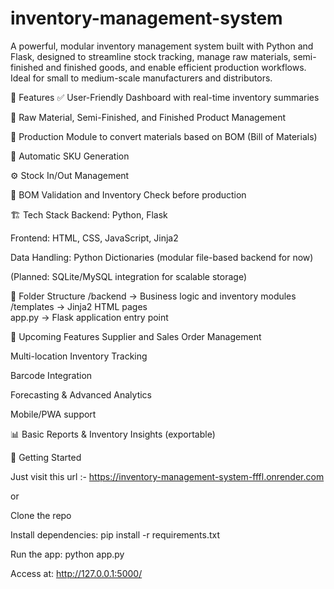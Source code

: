 # inventory-management-system

A powerful, modular inventory management system built with Python and Flask, designed to streamline stock tracking, manage raw materials, semi-finished and finished goods, and enable efficient production workflows. Ideal for small to medium-scale manufacturers and distributors.

🔧 Features
✅ User-Friendly Dashboard with real-time inventory summaries

📁 Raw Material, Semi-Finished, and Finished Product Management

🔄 Production Module to convert materials based on BOM (Bill of Materials)

🧮 Automatic SKU Generation

⚙️ Stock In/Out Management

🚨 BOM Validation and Inventory Check before production

🏗️ Tech Stack
Backend: Python, Flask

Frontend: HTML, CSS, JavaScript, Jinja2

Data Handling: Python Dictionaries (modular file-based backend for now)

(Planned: SQLite/MySQL integration for scalable storage)

📁 Folder Structure 
/backend         → Business logic and inventory modules  
/templates       → Jinja2 HTML pages  
app.py           → Flask application entry point 

🚀 Upcoming Features
Supplier and Sales Order Management

Multi-location Inventory Tracking

Barcode Integration

Forecasting & Advanced Analytics

Mobile/PWA support

📊 Basic Reports & Inventory Insights (exportable)

📌 Getting Started

Just visit this url :- https://inventory-management-system-fffl.onrender.com

or

Clone the repo

Install dependencies: pip install -r requirements.txt

Run the app: python app.py

Access at: http://127.0.0.1:5000/

